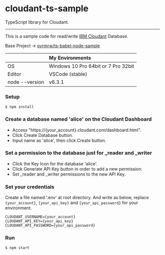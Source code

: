 # cloudant-ts-sample
TypeScript library for Cloudant.

---

This is a sample code for read/write [IBM Cloudant](https://cloudant.com/) Database.

Base Project -> [ovrmrw/ts-babel-node-sample](https://github.com/ovrmrw/ts-babel-node-sample)

||My Environments|
|:--|:--|
|OS|Windows 10 Pro 64bit or 7 Pro 32bit|
|Editor|VSCode (stable)|
|node --version|v6.3.1|

### Setup
```
$ npm install
```

### Create a database named 'alice' on the Cloudant Dashboard

- Access "https://{your_account}.cloudant.com/dashboard.html".
- Click Create Database button. 
- Input name as 'alice', then click Create button.

### Set a permission to the database just for _reader and _writer

- Click the Key Icon for the database 'alice'.
- Click Generate API Key button in order to add a new permission.
- Set _reader and _writer permissions to the new API Key.

### Set your credentials
Create a file named '.env' at root directory. And write as below, replace `{your_account}`, `{your_api_key}` and `{your_api_password}` for your environment.
```
CLOUDANT_USERNAME={your_account}
CLOUDANT_API_KEY={your_api_key}
CLOUDANT_API_PASSWORD={your_api_password}
```

### Run
```
$ npm start
```

